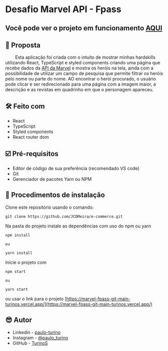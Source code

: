# Desafio Marvel API - Fpass

## Você pode ver o projeto em funcionamento [AQUI](https://marvel-fpass-git-main-turinos.vercel.app/)


## 🚀 Proposta
&nbsp;&nbsp;&nbsp;&nbsp;&nbsp;&nbsp;&nbsp;&nbsp;Esta aplicação foi criada com o intuito de mostrar minhas hardskills utilizando React, TypeScript e styled components criando uma página que recebe dados da [API da Marvel](https://developer.marvel.com/) e mostra os heróis na tela, ainda com a possibilidade de utilizar um campo de pesquisa que permite filtrar os heróis pelo nome ou parte do nome. AO encontrar o herói procurado, o usuário pode clicar e ser redirecionado para uma página com a imagem maior, a descrição e as revistas em quadrinho em que o personagem apareceu.

## 🛠 Feito com

+ React
+ TypeScript
+ Styled components
+ React router dom

## ☑️ Pré-requisitos

 + Editor de código de sua preferência (recomendado VS code)
 + Git
 + Gerenciador de pacotes Yarn ou NPM

## 📝 Procedimentos de instalação

Clone este repositório usando o comando:

```
git clone https://github.com/JCDMeira/e-commerce.git
```

Na pasta do projeto instale as dependências com uso do npm ou yarn

```
npm install

ou

yarn install
```
Inicie o projeto com

```
npm start

ou

yarn start
```

ou usar o link para o projeto [https://marvel-fpass-git-main-turinos.vercel.app/](https://marvel-fpass-git-main-turinos.vercel.app/)

## 😎 Autor

+ Linkedin - [paulo-turino](https://www.linkedin.com/in/paulo-turino/)
+ Instagram - [@paulo_turino](https://www.instagram.com/paulo_turino/)
+ GitHub - [TurinoS](https://github.com/TurinoS)
